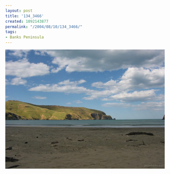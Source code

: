 ```yaml
---
layout: post
title: '134_3466'
created: 1092143877
permalink: "/2004/08/10/134_3466/"
tags:
- Banks Peninsula
---
```


<img src="/image/images/134_3466-1204.jpg"/>

